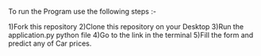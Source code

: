 To run the Program use the following steps :-

1)Fork this repository
2)Clone this repository on your Desktop
3)Run the application.py python file
4)Go to the link in the terminal
5)Fill the form and predict any of Car prices.
